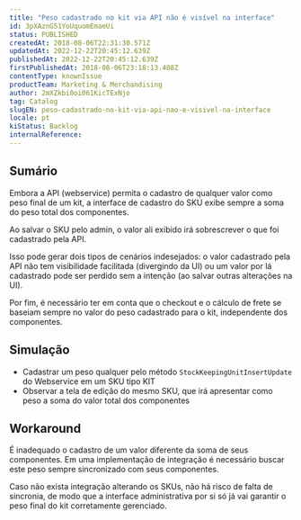 ```yaml
---
title: "Peso cadastrado no kit via API não é visível na interface"
id: 3pXAznG51YoUquomEmaeUi
status: PUBLISHED
createdAt: 2018-08-06T22:31:30.571Z
updatedAt: 2022-12-22T20:45:12.639Z
publishedAt: 2022-12-22T20:45:12.639Z
firstPublishedAt: 2018-08-06T23:18:13.408Z
contentType: knownIssue
productTeam: Marketing & Merchandising
author: 2mXZkbi0oi061KicTExNjo
tag: Catalog
slugEN: peso-cadastrado-no-kit-via-api-nao-e-visivel-na-interface
locale: pt
kiStatus: Backlog
internalReference: 
---
```


## Sumário

Embora a API (webservice) permita o cadastro de qualquer valor como peso final de um kit, a interface de cadastro do SKU exibe sempre a soma do peso total dos componentes.

Ao salvar o SKU pelo admin, o valor ali exibido irá sobrescrever o que foi cadastrado pela API.

Isso pode gerar dois tipos de cenários indesejados: o valor cadastrado pela API não tem visibilidade facilitada (divergindo da UI) ou um valor por lá cadastrado pode ser perdido sem a intenção (ao salvar outras alterações na UI).

Por fim, é necessário ter em conta que o checkout e o cálculo de frete se baseiam sempre no valor do peso cadastrado para o kit, independente dos componentes.

## Simulação

- Cadastrar um peso qualquer pelo método `StockKeepingUnitInsertUpdate` do Webservice em um SKU tipo KIT
- Observar a tela de edição do mesmo SKU, que irá apresentar como peso a soma do valor total dos componentes

## Workaround

É inadequado o cadastro de um valor diferente da soma de seus componentes. Em uma implementação de integração é necessário buscar este peso sempre sincronizado com seus componentes.

Caso não exista integração alterando os SKUs, não há risco de falta de sincronia, de modo que a interface administrativa por si só já vai garantir o peso final do kit corretamente gerenciado.

